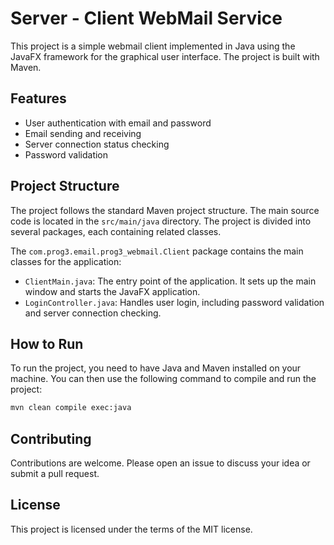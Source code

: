 # Server - Client WebMail Service

This project is a simple webmail client implemented in Java using the JavaFX framework for the graphical user interface. The project is built with Maven.

## Features

- User authentication with email and password
- Email sending and receiving
- Server connection status checking
- Password validation

## Project Structure

The project follows the standard Maven project structure. The main source code is located in the `src/main/java` directory. The project is divided into several packages, each containing related classes.

The `com.prog3.email.prog3_webmail.Client` package contains the main classes for the application:

- `ClientMain.java`: The entry point of the application. It sets up the main window and starts the JavaFX application.
- `LoginController.java`: Handles user login, including password validation and server connection checking.

## How to Run

To run the project, you need to have Java and Maven installed on your machine. You can then use the following command to compile and run the project:

```bash
mvn clean compile exec:java
```

## Contributing

Contributions are welcome. Please open an issue to discuss your idea or submit a pull request.

## License

This project is licensed under the terms of the MIT license.
